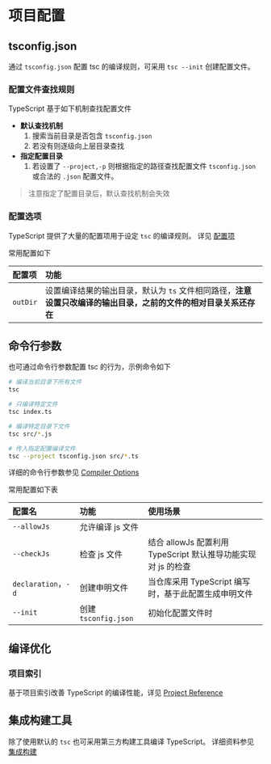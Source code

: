 # 项目配置


## tsconfig.json
通过 `tsconfig.json` 配置 tsc 的编译规则，可采用 `tsc --init` 创建配置文件。

### 配置文件查找规则
TypeScript 基于如下机制查找配置文件

* **默认查找机制**
  1. 搜索当前目录是否包含 `tsconfig.json`
  2. 若没有则逐级向上层目录查找
* **指定配置目录**  
  1. 若设置了 `--project,-p` 则根据指定的路径查找配置文件 `tsconfig.json` 或合法的 `.json` 配置文件。

> 注意指定了配置目录后，默认查找机制会失效

### 配置选项
TypeScript 提供了大量的配置项用于设定 `tsc` 的编译规则。
详见 [配置项](https://www.typescriptlang.org/v2/en/tsconfig#allowJs)

常用配置如下

| 配置项   | 功能                                                                                                             |
| :------- | :--------------------------------------------------------------------------------------------------------------- |
| `outDir` | 设置编译结果的输出目录，默认为 `ts` 文件相同路径，**注意设置只改编译的输出目录，之前的文件的相对目录关系还存在** |



## 命令行参数
也可通过命令行参数配置 tsc 的行为，示例命令如下

```bash
# 编译当前目录下所有文件
tsc

# 只编译特定文件
tsc index.ts

# 编译特定目录下文件
tsc src/*.js

# 传入指定配置编译文件
tsc --project tsconfig.json src/*.ts
```

详细的命令行参数参见 [Compiler Options](https://www.typescriptlang.org/docs/handbook/compiler-options.html)

常用配置如下表

| 配置名              | 功能                 | 使用场景                                                      |
| :------------------ | :------------------- | :------------------------------------------------------------ |
| `--allowJs`         | 允许编译 js 文件     |
| `--checkJs`         | 检查 js 文件         | 结合 allowJs 配置利用 TypeScript 默认推导功能实现对 js 的检查 |
| `declaration`，`-d` | 创建申明文件         | 当仓库采用 TypeScript 编写时，基于此配置生成申明文件          |
| `--init`            | 创建 `tsconfig.json` | 初始化配置文件时                                              |


## 编译优化
### 项目索引
<!-- TODO: 补充实际的使用案例 -->
基于项目索引改善 TypeScript 的编译性能，详见 [Project Reference](https://www.typescriptlang.org/docs/handbook/project-references.html)

## 集成构建工具
除了使用默认的 `tsc` 也可采用第三方构建工具编译 TypeScript。
详细资料参见 [集成构建](https://www.typescriptlang.org/docs/handbook/integrating-with-build-tools.html)